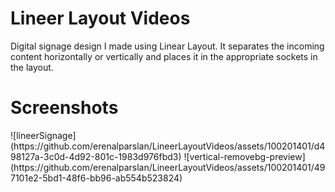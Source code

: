 
<h1>Lineer Layout Videos</h1>
	<p>Digital signage design I made using Linear Layout. It separates the incoming content horizontally or vertically and places it in the appropriate sockets in the layout.</p>



<h1>Screenshots</h1>	
	![lineerSignage](https://github.com/erenalparslan/LineerLayoutVideos/assets/100201401/d498127a-3c0d-4d92-801c-1983d976fbd3)
	![vertical-removebg-preview](https://github.com/erenalparslan/LineerLayoutVideos/assets/100201401/497101e2-5bd1-48f6-bb96-ab554b523824)
